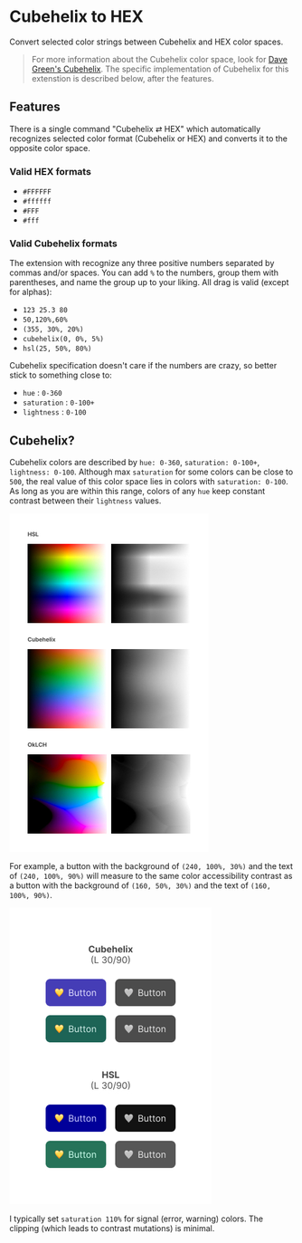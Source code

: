 # Cubehelix to HEX

Convert selected color strings between Cubehelix and HEX color spaces.

> For more information about the Cubehelix color space, look for [Dave Green's Cubehelix](https://people.phy.cam.ac.uk/dag9/CUBEHELIX/#Paper). The specific implementation of Cubehelix for this extenstion is described below, after the features.

## Features

There is a single command "Cubehelix ⇄ HEX" which automatically recognizes selected color format (Cubehelix or HEX) and converts it to the opposite color space.

### Valid HEX formats

- `#FFFFFF`
- `#ffffff`
- `#FFF`
- `#fff`

### Valid Cubehelix formats

The extension with recognize any three positive numbers separated by commas and/or spaces. You can add `%` to the numbers, group them with parentheses, and name the group up to your liking. All drag is valid (except for alphas):

- `123 25.3 80`
- `50,120%,60%`
- `(355, 30%, 20%)`
- `cubehelix(0, 0%, 5%)`
- `hsl(25, 50%, 80%)`

Cubehelix specification doesn't care if the numbers are crazy, so better stick to something close to:

- `hue` : `0-360`
- `saturation` : `0-100+`
- `lightness` : `0-100`

## Cubehelix?

Cubehelix colors are described by `hue: 0-360`, `saturation: 0-100+`, `lightness: 0-100`. Although max `saturation` for some colors can be close to `500`, the real value of this color space lies in colors with `saturation: 0-100`. As long as you are within this range, colors of any `hue` keep constant contrast between their `lightness` values.

![Color spaces](https://raw.githubusercontent.com/shushtain/cubehelix-to-hex/refs/heads/main/example1.jpg)

For example, a button with the background of `(240, 100%, 30%)` and the text of `(240, 100%, 90%)` will measure to the same color accessibility contrast as a button with the background of `(160, 50%, 30%)` and the text of `(160, 100%, 90%)`.

![Example](https://raw.githubusercontent.com/shushtain/cubehelix-to-hex/refs/heads/main/example2.jpg)

I typically set `saturation 110%` for signal (error, warning) colors. The clipping (which leads to contrast mutations) is minimal.
